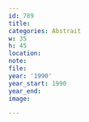 ```yaml
---
id: 789
title:
categories: Abstrait
w: 35
h: 45
location:
note:
file:
year: '1990'
year_start: 1990
year_end:
image:

---
```

